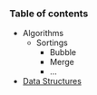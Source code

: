 ### Table of contents

* Algorithms
    * Sortings
        * Bubble
        * Merge
        * ...
* [Data Structures](./data_structures)
